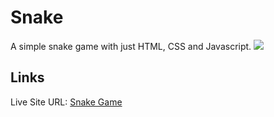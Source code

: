 # Snake
A simple snake game with just HTML, CSS and Javascript.
![](./screenshot)

## Links
Live Site URL: [Snake Game](https://tomwf.github.io/snake-game/)
